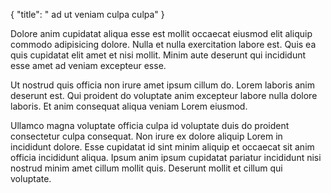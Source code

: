 {
  "title": " ad ut veniam culpa culpa"
}

Dolore anim cupidatat aliqua esse est mollit occaecat eiusmod elit aliquip commodo adipisicing dolore. Nulla et nulla exercitation labore est. Quis ea quis cupidatat elit amet et nisi mollit. Minim aute deserunt qui incididunt esse amet ad veniam excepteur esse.

Ut nostrud quis officia non irure amet ipsum cillum do. Lorem laboris anim deserunt est. Qui proident do voluptate anim excepteur labore nulla dolore laboris. Et anim consequat aliqua veniam Lorem eiusmod.

Ullamco magna voluptate officia culpa id voluptate duis do proident consectetur culpa consequat. Non irure ex dolore aliquip Lorem in incididunt dolore. Esse cupidatat id sint minim aliquip et occaecat sit anim officia incididunt aliqua. Ipsum anim ipsum cupidatat pariatur incididunt nisi nostrud minim amet cillum mollit quis. Deserunt mollit et cillum qui voluptate.